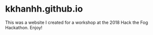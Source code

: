 # kkhanhh.github.io
This was a website I created for a workshop at the 2018 Hack the Fog Hackathon. 
Enjoy! 
